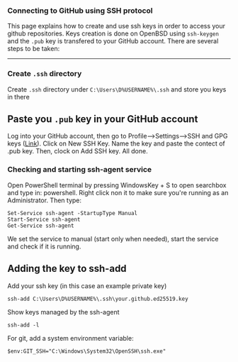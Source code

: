 ### Connecting to GitHub using SSH protocol
This page explains how to create and use ssh keys in order to access your github repositories. Keys creation is done on OpenBSD using `ssh-keygen` and the `.pub` key is transfered to your GitHub account. There are several steps to be taken:

---
### Create `.ssh` directory
Create `.ssh` directory under `C:\Users\D%USERNAME%\.ssh` and store you keys in there
## Paste you `.pub` key in your GitHub account
Log into your GitHub account, then go to Profile-->Settings-->SSH and GPG keys ([Link](https://github.com/settings/keys "https://github.com/settings/keys")). Click on New SSH Key. Name the key and paste the contect of .pub key. Then, clock on Add SSH key. All done.
### Checking and starting ssh-agent service
Open PowerShell terminal by pressing WindowsKey + S to open searchbox and type in: powershell. Right click non it to make sure you're running as an Administrator. Then type:
```
Set-Service ssh-agent -StartupType Manual
Start-Service ssh-agent
Get-Service ssh-agent
```
We set the service to manual (start only when needed), start the service and check if it is running.
## Adding the key to ssh-add
Add your ssh key (in this case an example private key)
```
ssh-add C:\Users\D%USERNAME%\.ssh\your.github.ed25519.key
```
Show keys managed by the ssh-agent
```
ssh-add -l
```
For git, add a system environment variable:
```
$env:GIT_SSH="C:\Windows\System32\OpenSSH\ssh.exe"
```
